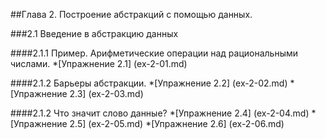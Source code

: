 ##Глава 2. Построение абстракций с помощью данных.

###2.1 Введение в абстракцию данных

####2.1.1 Пример. Арифметические операции над рациональными числами.
*[Упражнение 2.1] (ex-2-01.md)

####2.1.2 Барьеры абстракции.
*[Упражнение 2.2] (ex-2-02.md)
*[Упражнение 2.3] (ex-2-03.md)

####2.1.2 Что значит слово данные?
*[Упражнение 2.4] (ex-2-04.md)
*[Упражнение 2.5] (ex-2-05.md)
*[Упражнение 2.6] (ex-2-06.md)
